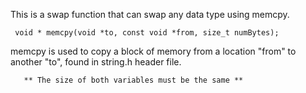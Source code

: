 This is a swap function that can swap any data type using memcpy.

     void * memcpy(void *to, const void *from, size_t numBytes);
     
memcpy is used to copy a block of memory from a location "from" to another "to", found in string.h header file.

       ** The size of both variables must be the same **